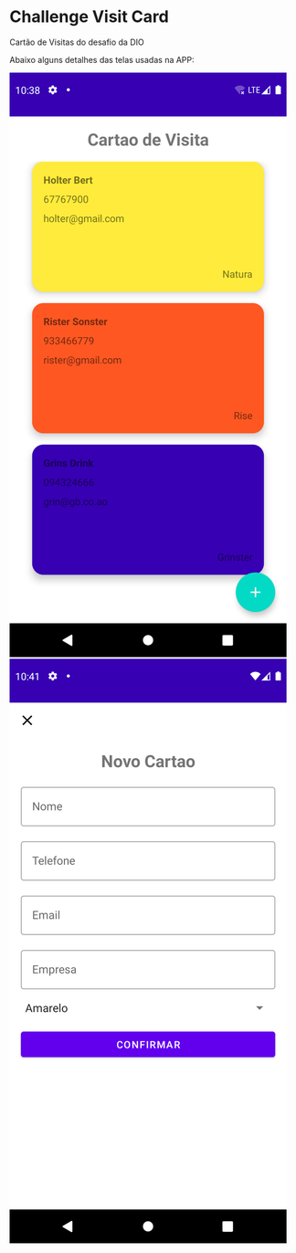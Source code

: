 # Challenge Visit Card
Cartão de Visitas do desafio da DIO

Abaixo alguns detalhes das telas usadas na APP:

![CardList](app/src/main/res/drawable/card.png) ![alt AddCard](app/src/main/res/drawable/newcard.png)






